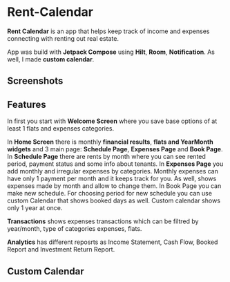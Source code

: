 # Rent-Calendar

**Rent Calendar** is an app that helps keep track of income and expenses connecting with renting out real estate. 

App was build with **Jetpack Compose** using **Hilt**, **Room**, **Notification**. As well, I made **custom calendar**.  

## Screenshots 

## Features

In first you start with **Welcome Screen** where you save base options of at least 1 flats and expenses categories.   

In **Home Screen** there is monthly **financial results**, **flats and YearMonth widgets** and 3 main page: **Schedule Page**, **Expenses Page** and **Book Page**. 
In **Schedule Page** there are rents by month where you can see rented period, payment status and some info about tenants. 
In **Expenses Page** you add monthly and irregular expenses by categories. Monthly expenses can have only 1 payment per month and it keeps track for you.
As well, shows expenses made by month and allow to change them. In Book Page you can make new schedule. 
For choosing period for new schedule you can use custom Calendar that shows booked days as well. Custom calendar shows only 1 year at once. 

**Transactions** shows expenses transactions which can be filtred by year/month, type of categories expenses, flats. 

**Analytics** has different reposrts as Income Statement, Cash Flow, Booked Report and Investment Return Report. 

## Custom Calendar 


